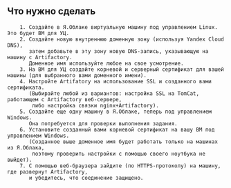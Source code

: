 ## Что нужно сделать

        1. Создайте в Я.Облаке виртуальную машину под управлением Linux. Это будет ВМ для УЦ.
        2. Создайте новую внутреннюю доменную зону (используя Yandex Cloud DNS), 
           затем добавьте в эту зону новую DNS-запись, указывающую на машину с Artifactory. 
           Доменное имя используйте любое на свое усмотрение.
        3. На ВМ для УЦ создайте корневой и серверный сертификат для вашей машины (для выбранного вами доменного имени).
        4. Настройте Artifatory на использование SSL и созданного вами сертификата. 
           (Выбирайте любой из вариантов: настройка SSL на TomCat, работающем с Artifactory веб-сервере, 
            либо настройка связки nginx+Artifactory).
        5. Создайте еще одну машину в Я.Облаке, теперь под управлением Windows. 
           Она потребуется для проверки выполнения задания.
        6. Установите созданный вами корневой сертификат на вашу ВМ под управлением Windows. 
           (Созданное выше доменное имя будет работать только на машинах из Я.Облака, 
            поэтому проверить настройки с помощью своего ноутбука не выйдет).
        7. С помощью веб-браузера зайдите (по HTTPS-протоколу) на машину, где развернут Artifactory, 
           и убедитесь, что соединение защищено.
        

